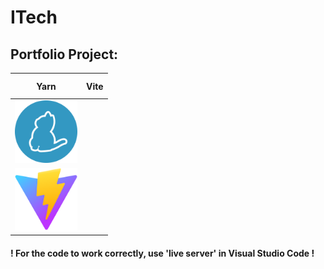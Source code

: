 ﻿# ITech

## Portfolio Project:

<table>
  <thead>
    <tr>
      <th height=33>Yarn</th>
      <th height=33>Vite</th>
    </tr>
  </thead>
  <tbody>
    <tr>
      <td height=100 width=100>
        <a href=https://classic.yarnpkg.com/en/>
          <img src="./.gitManager/images/icons/yarn.svg" alt=yarn>
        </a>
      </td>
    </tr>
    <tr>
      <td height=100 width=100>
        <a href=https://vitejs.dev/>
          <img src="./.gitManager/images/icons/vitejs.svg" alt=vite>
        </a>
      </td>
    </tr>
  </tbody>
</table>

#### ! For the code to work correctly, use 'live server' in Visual Studio Code !
